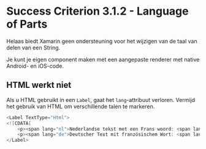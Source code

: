 # Success Criterion 3.1.2 - Language of Parts

Helaas biedt Xamarin geen ondersteuning voor het wijzigen van de taal van delen van een String.

Je kunt je eigen component maken met een aangepaste renderer met native Android- en iOS-code.

## HTML werkt niet

Als u HTML gebruikt in een `Label`, gaat het `lang`-attribuut verloren. Vermijd het gebruik van HTML om verschillende talen te markeren.

```csharp
<Label TextType="Html">
<![CDATA[
    <p><span lang="nl">Nederlandse tekst met een Frans woord: <span lang="fr">c'est un mot francais</span></p>
    <p><span lang="de">Deutscher Text mit französischem Wort: <span lang="fr">c'est un mot francais</span></p>
</Label>
```
